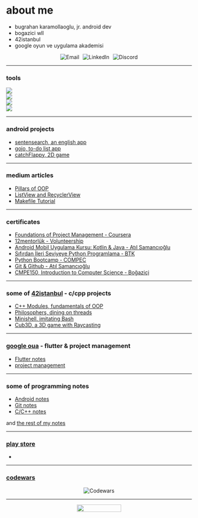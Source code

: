 # about me

* bugrahan karamollaoglu, jr. android dev
* bogazici wll
* 42istanbul
* google oyun ve uygulama akademisi

<center>
  <div style="display: flex; gap: 10px; align-items: center; justify-content: center;">
    <a href="mailto:bugrahankaramollaoglu@gmail.com" style="text-decoration: none;">
      <img src="https://img.shields.io/badge/email-Contact-<COLOR>.svg" alt="Email">
    </a>
    <a href="https://www.linkedin.com/in/bugrahankaramollaoglu/" style="text-decoration: none;">
      <img src="https://img.shields.io/badge/linkedIn-Connect-red" alt="LinkedIn">
    </a>
    <a href="https://discordapp.com/users/bugra#2723" style="text-decoration: none;">
      <img src="https://img.shields.io/badge/discord-Reach-blue?" alt="Discord">
    </a>
  </div>
</center>


---

### tools

<img src="https://skillicons.dev/icons?i=c,cpp,python,dart,java,kotlin" /> <br>
<img src="https://skillicons.dev/icons?i=linux,vscode,androidstudio" /> <br>
<img src="https://skillicons.dev/icons?i=flutter" /> <br>
<img src="https://skillicons.dev/icons?i=git,github,firebase" /> <br>

---

### android projects

* [sentensearch, an english app](https://github.com/bugrahankaramollaoglu/SentenSearch)
* [gojo, to-do list app](https://github.com/bugrahankaramollaoglu/gojo)
* [catchFlappy, 2D game](https://github.com/bugrahankaramollaoglu/catch-flappy)

---

### medium articles

* [Pillars of OOP](https://medium.com/@bugrakaramollaoglu/pillars-of-oop-ed42fb6d29e8)
* [ListView and RecyclerView](https://medium.com/@bugrakaramollaoglu/listview-and-recyclerview-android-78e4d38b23c6)
* [Makefile Tutorial](https://medium.com/@bugrakaramollaoglu/makefile-tutorial-e95b25078633)

---

### certificates

* [Foundations of Project Management - Coursera](https://github.com/bugrahankaramollaoglu/bugrahankaramollaoglu/blob/main/certificates/1_proje-yonetiminin-temelleri.pdf)
* [12mentorlük - Volunteership](https://github.com/bugrahankaramollaoglu/bugrahankaramollaoglu/blob/main/certificates/12mentorluk.pdf)
* [Android Mobil Uygulama Kursu: Kotlin & Java - Atıl Samancıoğlu](https://github.com/bugrahankaramollaoglu/bugrahankaramollaoglu/blob/main/certificates/android_udemy.pdf)
* [Sıfırdan İleri Seviyeye Python Programlama - BTK](https://github.com/bugrahankaramollaoglu/bugrahankaramollaoglu/blob/main/certificates/btkPython.pdf)
* [Python Bootcamp - COMPEC](https://github.com/bugrahankaramollaoglu/bugrahankaramollaoglu/blob/main/certificates/python%20sertifika.pdf)
* [Git & Github - Atıl Samancıoğlu](https://github.com/bugrahankaramollaoglu/bugrahankaramollaoglu/blob/main/certificates/git%26github.pdf)
* [CMPE150, Introduction to Computer Science - Boğaziçi]()


---


### some of [42istanbul](https://42istanbul.com.tr/) - c/cpp projects

* [C++ Modules, fundamentals of OOP](https://github.com/bugrahankaramollaoglu/42/tree/main/42_cpp)
* [Philosophers, dining on threads](https://github.com/bugrahankaramollaoglu/42/tree/main/42_philosophers)
* [Minishell, imitating Bash](https://github.com/bugrahankaramollaoglu/42/tree/main/42_minishell)
* [Cub3D, a 3D game with Raycasting](https://github.com/bugrahankaramollaoglu/42/tree/main/42_cub3D)

---

### [google oua](https://oyunveuygulamaakademisi.com/) - flutter & project management
* [Flutter notes](https://bugrahankaramollaoglu.notion.site/flutter-98c3bdd6e33745d889c35411a73144c3?pvs=4)
* [project management](https://bugrahankaramollaoglu.notion.site/proje-y-netimi-842b1b50194d487d8ad224fd7fede8f2?pvs=4)


---


### some of programming notes

* [Android notes](https://bugrahankaramollaoglu.notion.site/android-notlar-398e83fced944c5692108921adc65630?pvs=4)
* [Git notes](https://bugrahankaramollaoglu.notion.site/git-notlar-d0c36f9e594f4390a9999b39d75958e4?pvs=4)
* [C/C++ notes](https://bugrahankaramollaoglu.notion.site/random-c-c-notes-9e3890b180bb40ccb900c7fd72a43e3a?pvs=4)

and [the rest of my notes](https://github.com/bugrahankaramollaoglu/my-programming-notes)



---


### [play store](www.google.com)

* 


---
### [codewars](https://www.codewars.com/users/bugrahankaramollaoglu)

<center>
  <img src="https://github.r2v.ch/codewars?user=bugrahankaramollaoglu" alt="Codewars">
</center>

---

<center>
	  <img width="120" height="20" src="https://komarev.com/ghpvc/?username=bugrahankaramollaoglu&color=green">
</center>

